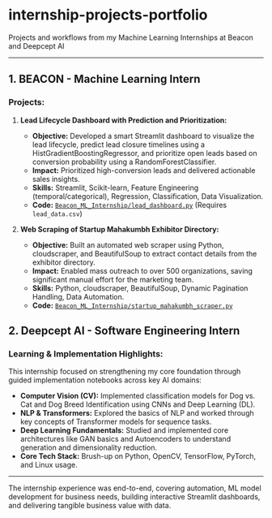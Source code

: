 # internship-projects-portfolio
Projects and workflows from my Machine Learning Internships at Beacon and Deepcept AI

---

## 1. BEACON - Machine Learning Intern

### Projects:

1.  **Lead Lifecycle Dashboard with Prediction and Prioritization:**
    * **Objective:** Developed a smart Streamlit dashboard to visualize the lead lifecycle, predict lead closure timelines using a HistGradientBoostingRegressor, and prioritize open leads based on conversion probability using a RandomForestClassifier.
    * **Impact:** Prioritized high-conversion leads and delivered actionable sales insights.
    * **Skills:** Streamlit, Scikit-learn, Feature Engineering (temporal/categorical), Regression, Classification, Data Visualization.
    * **Code:** [`Beacon_ML_Internship/lead_dashboard.py`](./Beacon_ML_Internship/lead_dashboard.py) (Requires `lead_data.csv`)

2.  **Web Scraping of Startup Mahakumbh Exhibitor Directory:**
    * **Objective:** Built an automated web scraper using Python, cloudscraper, and BeautifulSoup to extract contact details from the exhibitor directory.
    * **Impact:** Enabled mass outreach to over 500 organizations, saving significant manual effort for the marketing team.
    * **Skills:** Python, cloudscraper, BeautifulSoup, Dynamic Pagination Handling, Data Automation.
    * **Code:** [`Beacon_ML_Internship/startup_mahakumbh_scraper.py`](./Beacon_ML_Internship/startup_mahakumbh_scraper.py)

    

## 2. Deepcept AI - Software Engineering Intern

### Learning & Implementation Highlights:

This internship focused on strengthening my core foundation through guided implementation notebooks across key AI domains:

* **Computer Vision (CV):** Implemented classification models for Dog vs. Cat and Dog Breed Identification using CNNs and Deep Learning (DL).
* **NLP & Transformers:** Explored the basics of NLP and worked through key concepts of Transformer models for sequence tasks.
* **Deep Learning Fundamentals:** Studied and implemented core architectures like GAN basics and Autoencoders to understand generation and dimensionality reduction.
* **Core Tech Stack:** Brush-up on Python, OpenCV, TensorFlow, PyTorch, and Linux usage.

---

The internship experience was end-to-end, covering automation, ML model development for business needs, building interactive Streamlit dashboards, and delivering tangible business value with data.
